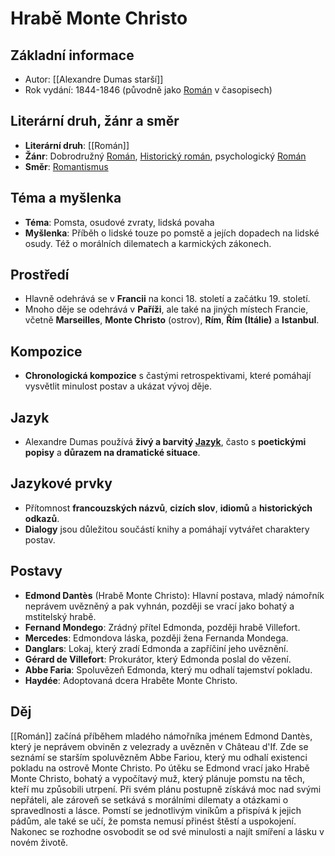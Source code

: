 # Hrabě Monte Christo

## Základní informace

- Autor: [[Alexandre Dumas starší]]
- Rok vydání: 1844-1846 (původně jako [Román](Román.md) v časopisech)

## Literární druh, žánr a směr

- **Literární druh**: [[Román]]
- **Žánr**: Dobrodružný [Román](Román.md), [Historický román](Historický%20román.md), psychologický [Román](Román.md)
- **Směr**: [Romantismus](Romantismus.md)

## Téma a myšlenka

- **Téma**: Pomsta, osudové zvraty, lidská povaha
- **Myšlenka**: Příběh o lidské touze po pomstě a jejích dopadech na lidské osudy. Též o morálních dilematech a karmických zákonech.

## Prostředí

- Hlavně odehrává se v **Francii** na konci 18. století a začátku 19. století.
- Mnoho děje se odehrává v **Paříži**, ale také na jiných místech Francie, včetně **Marseilles**, **Monte Christo** (ostrov), **Rím**, **Řím (Itálie)** a **Istanbul**.

## Kompozice

- **Chronologická kompozice** s častými retrospektivami, které pomáhají vysvětlit minulost postav a ukázat vývoj děje.

## Jazyk

- Alexandre Dumas používá **živý a barvitý [Jazyk](Jazyk.md)**, často s **poetickými popisy** a **důrazem na dramatické situace**.

## Jazykové prvky

- Přítomnost **francouzských názvů**, **cizích slov**, **idiomů** a **historických odkazů**.
- **Dialogy** jsou důležitou součástí knihy a pomáhají vytvářet charaktery postav.

## Postavy

- **Edmond Dantès** (Hrabě Monte Christo): Hlavní postava, mladý námořník neprávem uvězněný a pak vyhnán, později se vrací jako bohatý a mstitelský hrabě.
- **Fernand Mondego**: Zrádný přítel Edmonda, později hrabě Villefort.
- **Mercedes**: Edmondova láska, později žena Fernanda Mondega.
- **Danglars**: Lokaj, který zradí Edmonda a zapříčiní jeho uvěznění.
- **Gérard de Villefort**: Prokurátor, který Edmonda poslal do vězení.
- **Abbe Faria**: Spoluvězeň Edmonda, který mu odhalí tajemství pokladu.
- **Haydée**: Adoptovaná dcera Hraběte Monte Christo.

## Děj

[[Román]] začíná příběhem mladého námořníka jménem Edmond Dantès, který je neprávem obviněn z velezrady a uvězněn v Château d'If. Zde se seznámí se starším spoluvězněm Abbe Fariou, který mu odhalí existenci pokladu na ostrově Monte Christo. Po útěku se Edmond vrací jako Hrabě Monte Christo, bohatý a vypočítavý muž, který plánuje pomstu na těch, kteří mu způsobili utrpení. Při svém plánu postupně získává moc nad svými nepřáteli, ale zároveň se setkává s morálními dilematy a otázkami o spravedlnosti a lásce. Pomstí se jednotlivým viníkům a přispívá k jejich pádům, ale také se učí, že pomsta nemusí přinést štěstí a uspokojení. Nakonec se rozhodne osvobodit se od své minulosti a najít smíření a lásku v novém životě.
